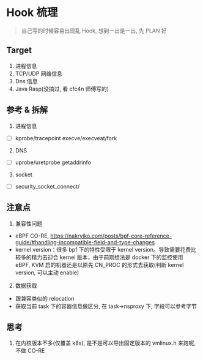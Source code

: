 # Hook 梳理

> 自己写的时候容易出现乱 Hook, 想到一出是一出, 先 PLAN 好

## Target

1. 进程信息
2. TCP/UDP 网络信息
3. Dns 信息
4. Java Rasp(没搞过, 看 cfc4n 师傅写的)

## 参考 & 拆解

1. 进程信息
 - [ ] kprobe/tracepoint execve/execveat/fork
2. DNS
 - [ ] uprobe/uretprobe getaddrinfo
3. socket
 - [ ] security_socket_connect/

## 注意点

1. 兼容性问题
 - eBPF CO-RE, https://nakryiko.com/posts/bpf-core-reference-guide/#handling-incompatible-field-and-type-changes
 - kernel version：很多 bpf 下的特性受限于 kernel version。导致需要花费比较多的精力去迎合 kernel 版本，由于前期想法是 docker 下的监控使用 eBPF, KVM 启的机器还是以原先 CN_PROC 的形式去获取(判断 kernel version, 可以主动 enable)
2. 数据获取
 - 跟兼容类似的 relocation
 - 获取当前 task 下的容器信息做区分, 在 task->nsproxy 下, 字段可以参考字节

## 思考

1. 在内核版本不多(仅覆盖 k8s), 是不是可以导出固定版本的 vmlinux.h 来跑呢, 不做 CO-RE
